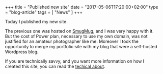 +++
title = "Published new site"
date  = "2017-05-06T17:20:00+02:00"
type  = "blog-article"
tags = [ "News" ]
+++

Today I published my new site.

The previous one was hosted on [SmugMug](https://www.smugmug.com/), and I was very happy with it.
But the cost of Power plan, necessary to use my own domain, was not justified for an amateur photographer like me.
Moreover I took the opportunity to merge my portfolio site with my blog that were a self-hosted Wordpress blog.

If you are technically savvy, and you want more information on how I created this site, you can read the [techical about](/technical-about/).
